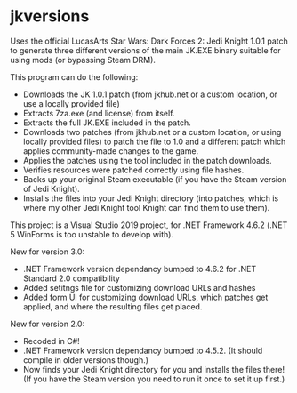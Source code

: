 # jkversions
Uses the official LucasArts Star Wars: Dark Forces 2: Jedi Knight 1.0.1 patch to generate three different versions of the main JK.EXE binary suitable for using mods (or bypassing Steam DRM).

This program can do the following:

- Downloads the JK 1.0.1 patch (from jkhub.net or a custom location, or use a locally provided file)
- Extracts 7za.exe (and license) from itself.
- Extracts the full JK.EXE included in the patch.
- Downloads two patches (from jkhub.net or a custom location, or using locally provided files) to patch the file to 1.0 and a different patch which applies community-made changes to the game.
- Applies the patches using the tool included in the patch downloads.
- Verifies resources were patched correctly using file hashes.
- Backs up your original Steam executable (if you have the Steam version of Jedi Knight).
- Installs the files into your Jedi Knight directory (into patches\, which is where my other Jedi Knight tool Knight can find them to use them).

This project is a Visual Studio 2019 project, for .NET Framework 4.6.2 (.NET 5 WinForms is too unstable to develop with).

New for version 3.0:

- .NET Framework version dependancy bumped to 4.6.2 for .NET Standard 2.0 compatibility
- Added setitngs file for customizing download URLs and hashes
- Added form UI for customizing download URLs, which patches get applied, and where the resulting files get placed.

New for version 2.0:

- Recoded in C#!
- .NET Framework version dependancy bumped to 4.5.2. (It should compile in older versions though.)
- Now finds your Jedi Knight directory for you and installs the files there! (If you have the Steam version you need to run it once to set it up first.)
